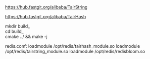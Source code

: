 https://hub.fastgit.org/alibaba/TairString

https://hub.fastgit.org/alibaba/TairHash


mkdir build_  
cd build_  
cmake ../ && make -j


redis.conf:
loadmodule /opt/redis/tairhash_module.so
loadmodule /opt/redis/tairstring_module.so
loadmodule /opt/redis/redisbloom.so

